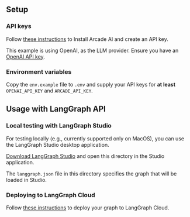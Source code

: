 ## Setup

### API keys

Follow [these instructions](https://docs.arcade.dev/home/custom-tools/) to Install Arcade AI and create an API key.

This example is using OpenAI, as the LLM provider. Ensure you have an [OpenAI API key](https://platform.openai.com/docs/quickstart).

### Environment variables

Copy the `env.example` file to `.env` and supply your API keys for **at least** `OPENAI_API_KEY` and `ARCADE_API_KEY`.

## Usage with LangGraph API

### Local testing with LangGraph Studio

For testing locally (e.g., currently supported only on MacOS), you can use the LangGraph Studio desktop application.

[Download LangGraph Studio](https://github.com/langchain-ai/langgraph-studio?tab=readme-ov-file#download) and open this directory in the Studio application.

The `langgraph.json` file in this directory specifies the graph that will be loaded in Studio.

### Deploying to LangGraph Cloud

Follow [these instructions](https://langchain-ai.github.io/langgraph/cloud/quick_start/#deploy-to-cloud) to deploy your graph to LangGraph Cloud.
